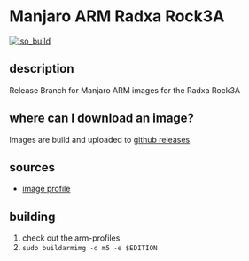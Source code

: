 # Manjaro ARM Radxa Rock3A
[![iso_build](https://github.com/manjaro-arm/rock3-a-images/workflows/image_build_all/badge.svg)](https://github.com/manjaro-arm/rock3-a-images/actions)

## description

Release Branch for Manjaro ARM images for the Radxa Rock3A

## where can I download an image?

Images are build and uploaded to [github releases](https://github.com/manjaro-arm/rock3-a-images/releases)

## sources

- [image profile](https://gitlab.manjaro.org/manjaro-arm/applications/arm-profiles)

## building

1. check out the arm-profiles
2. `sudo buildarmimg -d m5 -e $EDITION`
